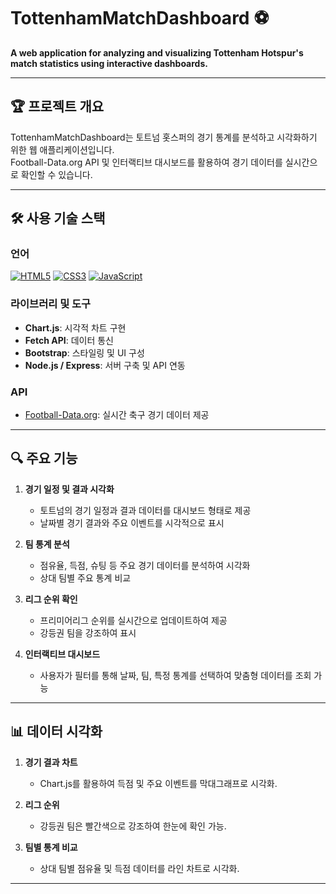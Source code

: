 # TottenhamMatchDashboard ⚽

**A web application for analyzing and visualizing Tottenham Hotspur's match statistics using interactive dashboards.**

---

## 🏆 **프로젝트 개요**
TottenhamMatchDashboard는 토트넘 홋스퍼의 경기 통계를 분석하고 시각화하기 위한 웹 애플리케이션입니다.  
Football-Data.org API 및 인터랙티브 대시보드를 활용하여 경기 데이터를 실시간으로 확인할 수 있습니다.

---

## **🛠️ 사용 기술 스택**

### **언어**
[![HTML5](https://img.shields.io/badge/HTML5-E34F26?style=for-the-badge&logo=html5&logoColor=white)](https://developer.mozilla.org/en-US/docs/Web/HTML)
[![CSS3](https://img.shields.io/badge/CSS3-1572B6?style=for-the-badge&logo=css3&logoColor=white)](https://developer.mozilla.org/en-US/docs/Web/CSS)
[![JavaScript](https://img.shields.io/badge/JavaScript-F7DF1E?style=for-the-badge&logo=javascript&logoColor=black)](https://developer.mozilla.org/en-US/docs/Web/JavaScript)

### **라이브러리 및 도구**
- **Chart.js**: 시각적 차트 구현
- **Fetch API**: 데이터 통신
- **Bootstrap**: 스타일링 및 UI 구성
- **Node.js / Express**: 서버 구축 및 API 연동

### **API**
- [Football-Data.org](https://www.football-data.org/): 실시간 축구 경기 데이터 제공

---

## 🔍 **주요 기능**

1. **경기 일정 및 결과 시각화**
   - 토트넘의 경기 일정과 결과 데이터를 대시보드 형태로 제공
   - 날짜별 경기 결과와 주요 이벤트를 시각적으로 표시

2. **팀 통계 분석**
   - 점유율, 득점, 슈팅 등 주요 경기 데이터를 분석하여 시각화
   - 상대 팀별 주요 통계 비교

3. **리그 순위 확인**
   - 프리미어리그 순위를 실시간으로 업데이트하여 제공
   - 강등권 팀을 강조하여 표시

4. **인터랙티브 대시보드**
   - 사용자가 필터를 통해 날짜, 팀, 특정 통계를 선택하여 맞춤형 데이터를 조회 가능

---

## 📊 **데이터 시각화**
1. **경기 결과 차트**
   - Chart.js를 활용하여 득점 및 주요 이벤트를 막대그래프로 시각화.

2. **리그 순위**
   - 강등권 팀은 빨간색으로 강조하여 한눈에 확인 가능.

3. **팀별 통계 비교**
   - 상대 팀별 점유율 및 득점 데이터를 라인 차트로 시각화.

---

